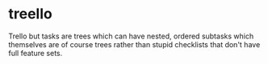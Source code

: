 # treello
Trello but tasks are trees which can have nested, ordered subtasks which themselves are of course trees rather than stupid checklists that don't have full feature sets.

